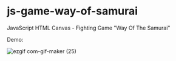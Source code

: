 # js-game-way-of-samurai
JavaScript HTML Canvas - Fighting Game "Way Of The Samurai"

Demo: 

![ezgif com-gif-maker (25)](https://user-images.githubusercontent.com/97748602/173020143-ac86ac3f-b2f0-4677-8361-5b04290491a1.gif)
